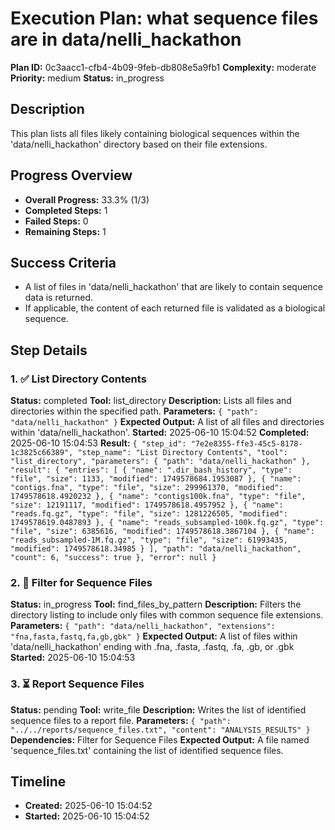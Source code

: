 # Execution Plan: what sequence files are in data/nelli_hackathon

**Plan ID:** 0c3aacc1-cfb4-4b09-9feb-db808e5a9fb1
**Complexity:** moderate
**Priority:** medium
**Status:** in_progress

## Description
This plan lists all files likely containing biological sequences within the 'data/nelli_hackathon' directory based on their file extensions.

## Progress Overview
- **Overall Progress:** 33.3% (1/3)
- **Completed Steps:** 1
- **Failed Steps:** 0
- **Remaining Steps:** 1

## Success Criteria
- A list of files in 'data/nelli_hackathon' that are likely to contain sequence data is returned.
- If applicable, the content of each returned file is validated as a biological sequence.

## Step Details

### 1. ✅ List Directory Contents

**Status:** completed
**Tool:** list_directory
**Description:** Lists all files and directories within the specified path.
**Parameters:** `{
  "path": "data/nelli_hackathon"
}`
**Expected Output:** A list of all files and directories within 'data/nelli_hackathon'.
**Started:** 2025-06-10 15:04:52
**Completed:** 2025-06-10 15:04:53
**Result:** `{
  "step_id": "7e2e8355-ffe3-45c5-8178-1c3825c66389",
  "step_name": "List Directory Contents",
  "tool": "list_directory",
  "parameters": {
    "path": "data/nelli_hackathon"
  },
  "result": {
    "entries": [
      {
        "name": ".dir_bash_history",
        "type": "file",
        "size": 1133,
        "modified": 1749578684.1953087
      },
      {
        "name": "contigs.fna",
        "type": "file",
        "size": 299961370,
        "modified": 1749578618.4920232
      },
      {
        "name": "contigs100k.fna",
        "type": "file",
        "size": 12191117,
        "modified": 1749578618.4957952
      },
      {
        "name": "reads.fq.gz",
        "type": "file",
        "size": 1281226505,
        "modified": 1749578619.0487893
      },
      {
        "name": "reads_subsampled-100k.fq.gz",
        "type": "file",
        "size": 6385616,
        "modified": 1749578618.3867104
      },
      {
        "name": "reads_subsampled-1M.fq.gz",
        "type": "file",
        "size": 61993435,
        "modified": 1749578618.34985
      }
    ],
    "path": "data/nelli_hackathon",
    "count": 6,
    "success": true
  },
  "error": null
}`

### 2. 🔄 Filter for Sequence Files

**Status:** in_progress
**Tool:** find_files_by_pattern
**Description:** Filters the directory listing to include only files with common sequence file extensions.
**Parameters:** `{
  "path": "data/nelli_hackathon",
  "extensions": "fna,fasta,fastq,fa,gb,gbk"
}`
**Expected Output:** A list of files within 'data/nelli_hackathon' ending with .fna, .fasta, .fastq, .fa, .gb, or .gbk
**Started:** 2025-06-10 15:04:53

### 3. ⏳ Report Sequence Files

**Status:** pending
**Tool:** write_file
**Description:** Writes the list of identified sequence files to a report file.
**Parameters:** `{
  "path": "../../reports/sequence_files.txt",
  "content": "ANALYSIS_RESULTS"
}`
**Dependencies:** Filter for Sequence Files
**Expected Output:** A file named 'sequence_files.txt' containing the list of identified sequence files.


## Timeline

- **Created:** 2025-06-10 15:04:52
- **Started:** 2025-06-10 15:04:52
